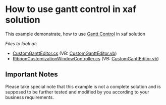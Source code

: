 # How to use gantt control in xaf solution
This example demonstrate, how to use [Gantt Control](https://docs.devexpress.com/WindowsForms/401173/controls-and-libraries/gantt-control/gantt-control) in xaf solution

*Files to look at*:
* [CustomGanttEditor.cs](./CS/GantSolution.Module.Win/Editors/CustomGanttEditor.cs) (VB: [CustomGanttEditor.vb](./VB/GantSolution.Module.Win/Editors/CustomGanttEditor.vb))
* [RibbonCustomizationWindowController.cs](./CS/GantSolution.Module.Win/Controllers/RibbonCustomizationWindowController.cs) (VB: [CustomGanttEditor.vb](./VB/GantSolution.Module.Win/Controllers/RibbonCustomizationWindowController.vb))

## Important Notes
Please take special note that this example is not a complete solution and is supposed to be further tested and modified by you according to your business requirements.
